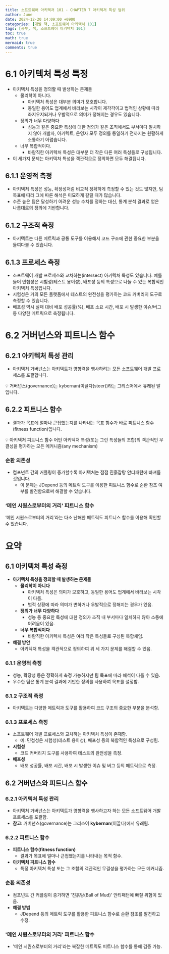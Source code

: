 ```yaml
---
title: 소프트웨어 아키텍처 101 - CHAPTER 7 아키텍처 특성 범위
author: June
date: 2024-12-20 14:09:00 +0900
categories: [개발 책, 소프트웨어 아키텍처 101]
tags: [공부, 책, 소프트웨어 아키텍처 101]
toc: true
math: true
mermaid: true
comments: true
---
```


# 6.1 아키텍처 특성 특정

- 아키텍처 특성을 정의할 때 발생하는 문제들
    - 물리학이 아니다.
        - 아키텍처 특성은 대부분 의미가 모호합니다.
        - 동일한 용어도 업계에서 바라보는 시각이 제각각이고 법적인 상황에 따라 좌지우지되거나 우발적으로 의미가 정해지는 경우도 있습니다.
    - 정의가 너무 다양하다
        - 성능과 같은 중요한 특성에 대한 정의가 같은 조직에서도 부서마다 일치하지 않아 개발자, 아키텍트, 운영자 모두 정의를 통일하기 전까지는 원활하게 소통하기 어렵습니다.
    - 너무 복합적이다.
        - 바람직한 아키텍처 특성은 대부분 더 작은 다른 여러 특성들로 구성됩니다.
- 이 세가지 문제는 아키텍처 특성을 객관적으로 정의하면 모두 해결됩니다.

## 6.1.1 운영적 측정

- 아키텍처 특성은 성능, 확장성처럼 비교적 정확하게 측정할 수 있는 것도 많지만, 팀 목표에 따라 그에 따른 해석은 미묘하게 갈릴 때가 많습니다.
- 수준 높은 팀은 달성하기 어려운 성능 수치를 정하는 대신, 통계 분석 결과로 얻은 나름대로의 정의에 기반합니다.

## 6.1.2 구조적 측정

- 아키텍트는 다른 메트릭과 공통 도구를 이용해서 코드 구조에 관한 중요한 부분을 들여다볼 수 있습니다.

## 6.1.3 프로세스 측정

- 소프트웨어 개발 프로세스와 교차하는(intersect) 아키텍처 특성도 있습니다. 예를 들어 민첩성은 시험성(테스트 용이성), 배포성 등의 특성으로 나눌 수 있는 복합적인 아키텍처 특성입니다.
- 시험성은 거의 모든 플랫폼에서 테스트의 완전성을 평가하는 코드 커버리지 도구로 측정할 수 있습니다.
- 배포성 역시 실패 대비 배포 성공률(%), 배포 소요 시간, 배포 시 발생한 이슈/버그 등 다양한 메트릭으로 측정됩니다.

# 6.2 거버넌스와 피트니스 함수

## 6.2.1 아키텍처 특성 관리

- 아키텍처 거버넌스는 아키텍트가 영향력을 행사하려는 모든 소프트웨어 개발 프로세스를 포괄합니다.

<aside>
💡 거버넌스(governance)는 kybernan(이끌다(steer))라는 그리스어에서 유래된 말입니다.

</aside>

## 6.2.2 피트니스 함수

- 결과가 목표에 얼마나 근접했는지를 나타내는 목표 함수가 바로 피트니스 함수(fitness function)입니다.

<aside>
💡 아키텍처 피트니스 함수
어떤 아키텍처 특성(또는 그런 특성들의 조합)의 객관적인 무결성을 평가하는 모든 메커니즘(any mechanism)

</aside>

### 순환 의존성

- 컴포넌트 간의 커플링이 증가할수록 아키텍처는 점점 진흙잡탕 안티패턴에 빠져들 것입니다.
    - 이 문제는 JDepend 등의 메트릭 도구를 이용한 피트니스 함수로 순환 참조 여부를 발견함으로써 해결할 수 있습니다.

### ‘메인 시퀀스로부터의 거리’ 피트니스 함수

‘메인 시퀀스로부터의 거리’라는 다소 난해한 메트릭도 피트니스 함수를 이용해 확인할 수 있습니다.

# 요약

## 6.1 아키텍처 특성 측정

- **아키텍처 특성을 정의할 때 발생하는 문제들**
    - **물리학이 아니다**
        - 아키텍처 특성은 의미가 모호하고, 동일한 용어도 업계에서 바라보는 시각이 다름.
        - 법적 상황에 따라 의미가 변하거나 우발적으로 정해지는 경우가 있음.
    - **정의가 너무 다양하다**
        - 성능 등 중요한 특성에 대한 정의가 조직 내 부서마다 일치하지 않아 소통에 어려움이 있음.
    - **너무 복합적이다**
        - 바람직한 아키텍처 특성은 여러 작은 특성들로 구성된 복합체임.
- **해결 방안**
    - 아키텍처 특성을 객관적으로 정의하여 위 세 가지 문제를 해결할 수 있음.

### 6.1.1 운영적 측정

- 성능, 확장성 등은 정확하게 측정 가능하지만 팀 목표에 따라 해석이 다를 수 있음.
- 우수한 팀은 통계 분석 결과에 기반한 정의를 사용하여 목표를 설정함.

### 6.1.2 구조적 측정

- 아키텍트는 다양한 메트릭과 도구를 활용하여 코드 구조의 중요한 부분을 분석함.

### 6.1.3 프로세스 측정

- 소프트웨어 개발 프로세스와 교차하는 아키텍처 특성이 존재함.
    - 예: 민첩성은 시험성(테스트 용이성), 배포성 등의 복합적인 특성으로 구성됨.
- **시험성**
    - 코드 커버리지 도구를 사용하여 테스트의 완전성을 측정.
- **배포성**
    - 배포 성공률, 배포 시간, 배포 시 발생한 이슈 및 버그 등의 메트릭으로 측정.

## 6.2 거버넌스와 피트니스 함수

### 6.2.1 아키텍처 특성 관리

- 아키텍처 거버넌스는 아키텍트가 영향력을 행사하고자 하는 모든 소프트웨어 개발 프로세스를 포괄함.
- **참고**: 거버넌스(governance)는 그리스어 **kybernan**(이끌다)에서 유래됨.

### 6.2.2 피트니스 함수

- **피트니스 함수(fitness function)**
    - 결과가 목표에 얼마나 근접했는지를 나타내는 목적 함수.
- **아키텍처 피트니스 함수**
    - 특정 아키텍처 특성 또는 그 조합의 객관적인 무결성을 평가하는 모든 메커니즘.

### 순환 의존성

- 컴포넌트 간 커플링이 증가하면 '진흙탕(Ball of Mud)' 안티패턴에 빠질 위험이 있음.
- **해결 방법**
    - JDepend 등의 메트릭 도구를 활용한 피트니스 함수로 순환 참조를 발견하고 수정.

### '메인 시퀀스로부터의 거리' 피트니스 함수

- '메인 시퀀스로부터의 거리'라는 복잡한 메트릭도 피트니스 함수를 통해 검증 가능.

